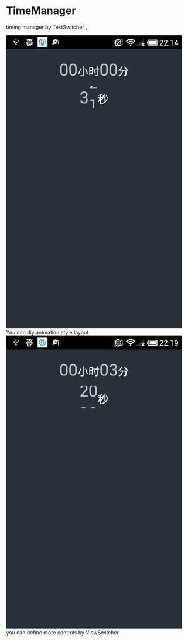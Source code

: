 # TimeManager
timing manager by TextSwitcher ,

![image](https://github.com/intBen/TimeManager/blob/master/app/src/main/res/drawable/device_vim_screenshot_one.png)
You can diy animation style layout 
![image](https://github.com/intBen/TimeManager/blob/master/app/src/main/res/drawable/device_vim_screenshot_two.png)
you can define more controls by ViewSwitcher.
